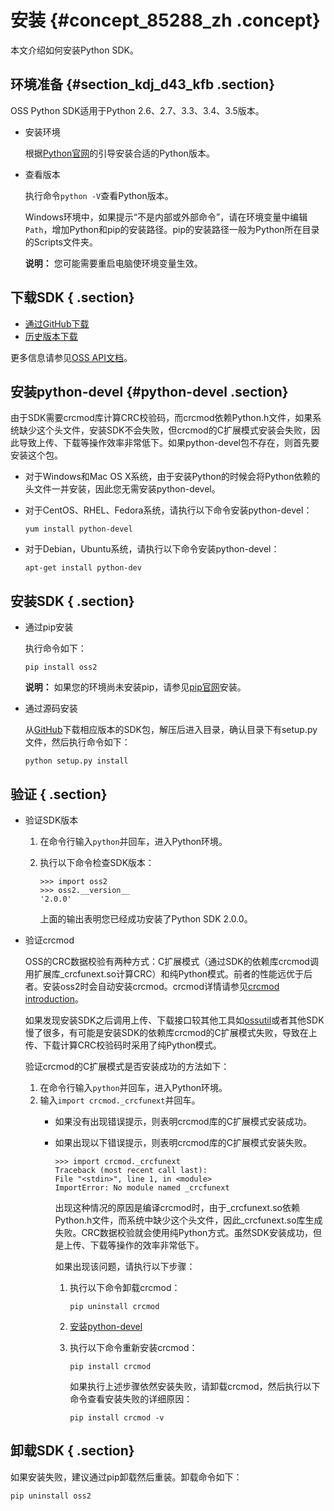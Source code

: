 # 安装 {#concept_85288_zh .concept}

本文介绍如何安装Python SDK。

## 环境准备 {#section_kdj_d43_kfb .section}

OSS Python SDK适用于Python 2.6、2.7、3.3、3.4、3.5版本。

-   安装环境

    根据[Python官网](http://www.python.org)的引导安装合适的Python版本。

-   查看版本

    执行命令`python -V`查看Python版本。

    Windows环境中，如果提示“不是内部或外部命令”，请在环境变量中编辑`Path`，增加Python和pip的安装路径。pip的安装路径一般为Python所在目录的Scripts文件夹。

    **说明：** 您可能需要重启电脑使环境变量生效。


## 下载SDK { .section}

-    [通过GitHub下载](https://github.com/aliyun/aliyun-oss-python-sdk) 
-    [历史版本下载](https://github.com/aliyun/aliyun-oss-python-sdk/releases) 

更多信息请参见[OSS API文档](http://gosspublic.alicdn.com/sdks/python/apidocs/latest/zh-cn/index.html)。

## 安装python-devel {#python-devel .section}

由于SDK需要crcmod库计算CRC校验码，而crcmod依赖Python.h文件，如果系统缺少这个头文件，安装SDK不会失败，但crcmod的C扩展模式安装会失败，因此导致上传、下载等操作效率非常低下。如果python-devel包不存在，则首先要安装这个包。

-   对于Windows和Mac OS X系统，由于安装Python的时候会将Python依赖的头文件一并安装，因此您无需安装python-devel。
-   对于CentOS、RHEL、Fedora系统，请执行以下命令安装python-devel：

    ```language-bash
    yum install python-devel
    
    ```

-   对于Debian，Ubuntu系统，请执行以下命令安装python-devel：

    ```language-bash
    apt-get install python-dev
    
    ```


## 安装SDK { .section}

-   通过pip安装

    执行命令如下：

    ```language-bash
    pip install oss2
    
    ```

    **说明：** 如果您的环境尚未安装pip，请参见[pip官网](https://pip.pypa.io/en/stable/installing/)安装。

-   通过源码安装

    从[GitHub](https://github.com/aliyun/aliyun-oss-python-sdk)下载相应版本的SDK包，解压后进入目录，确认目录下有setup.py文件，然后执行命令如下：

    ```language-bash
    python setup.py install
    
    ```


## 验证 { .section}

-   验证SDK版本
    1.  在命令行输入`python`并回车，进入Python环境。
    2.  执行以下命令检查SDK版本：

        ```language-python
        >>> import oss2
        >>> oss2.__version__
        '2.0.0'
        
        ```

        上面的输出表明您已经成功安装了Python SDK 2.0.0。

-   验证crcmod

    OSS的CRC数据校验有两种方式：C扩展模式（通过SDK的依赖库crcmod调用扩展库\_crcfunext.so计算CRC）和纯Python模式。前者的性能远优于后者。安装oss2时会自动安装crcmod。crcmod详情请参见[crcmod introduction](http://crcmod.sourceforge.net/intro.html)。

    如果发现安装SDK之后调用上传、下载接口较其他工具如[ossutil](../../../../cn.zh-CN/常用工具/ossutil/下载和安装.md#)或者其他SDK慢了很多，有可能是安装SDK的依赖库crcmod的C扩展模式失败，导致在上传、下载计算CRC校验码时采用了纯Python模式。

    验证crcmod的C扩展模式是否安装成功的方法如下：

    1.  在命令行输入`python`并回车，进入Python环境。
    2.  输入`import crcmod._crcfunext`并回车。
        -   如果没有出现错误提示，则表明crcmod库的C扩展模式安装成功。
        -   如果出现以下错误提示，则表明crcmod库的C扩展模式安装失败。

            ```language-python
            >>> import crcmod._crcfunext
            Traceback (most recent call last):
            File "<stdin>", line 1, in <module>
            ImportError: No module named _crcfunext
            
            ```

            出现这种情况的原因是编译crcmod时，由于\_crcfunext.so依赖Python.h文件，而系统中缺少这个头文件，因此\_crcfunext.so库生成失败。CRC数据校验就会使用纯Python方式。虽然SDK安装成功，但是上传、下载等操作的效率非常低下。

            如果出现该问题，请执行以下步骤：

            1.  执行以下命令卸载crcmod：

                ```
                pip uninstall crcmod
                ```

            2.  [安装python-devel](#)
            3.  执行以下命令重新安装crcmod：

                ```
                pip install crcmod
                ```

                如果执行上述步骤依然安装失败，请卸载crcmod，然后执行以下命令查看安装失败的详细原因：

                ```
                pip install crcmod -v
                ```


## 卸载SDK { .section}

如果安装失败，建议通过pip卸载然后重装。卸载命令如下：

```language-bash
pip uninstall oss2

```

